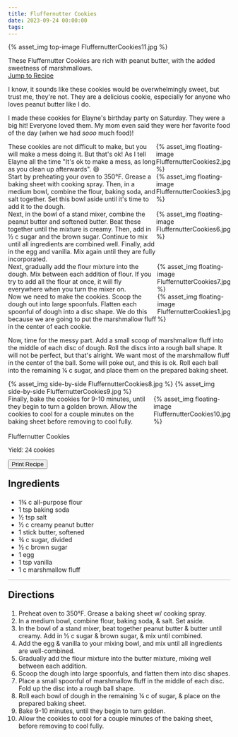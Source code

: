 ```yaml
---
title: Fluffernutter Cookies
date: 2023-09-24 00:00:00
tags:
---
```


{% asset_img top-image FluffernutterCookies11.jpg %}
<div class="post-body">
These Fluffernutter Cookies are rich with peanut butter, with the added sweetness of marshmallows. 

<br>
<!--more-->

<a class="jump-to-recipe-btn" href="#recipejump"> 
    Jump to Recipe
</a>

I know, it sounds like these cookies would be overwhelmingly sweet, but trust me, they're not. They are a delicious cookie, especially for anyone who loves peanut butter like I do. 

I made these cookies for Elayne's birthday party on Saturday. They were a big hit! Everyone loved them. My mom even said they were her favorite food of the day (when we had <i>sooo</i> much food)! 

<div style="display:flex;">
These cookies are not difficult to make, but you will make a mess doing it. But that's ok! As I tell Elayne all the time "It's ok to make a mess, as long as you clean up afterwards". 😄 
<div>
    {% asset_img floating-image FluffernutterCookies2.jpg %}
</div>
</div>

<div style="display:flex;">
Start by preheating your oven to 350°F. Grease a baking sheet with cooking spray. Then, in a medium bowl, combine the flour, baking soda, and salt together. Set this bowl aside until it's time to add it to the dough. 
<div>
    {% asset_img floating-image FluffernutterCookies3.jpg %}
</div>
</div>

<div style="display:flex;">
Next, in the bowl of a stand mixer, combine the peanut butter and softened butter. Beat these together until the mixture is creamy. Then, add in ½ c sugar and the brown sugar. Continue to mix until all ingredients are combined well. Finally, add in the egg and vanilla. Mix again until they are fully incorporated. 
<div>
    {% asset_img floating-image FluffernutterCookies6.jpg %}
</div>
</div>

<div style="display:flex;">
Next, gradually add the flour mixture into the dough. Mix between each addition of flour. If you try to add all the flour at once, it will fly everywhere when you turn the mixer on. 
<div>
    {% asset_img floating-image FluffernutterCookies7.jpg %}
</div>
</div>

<div style="display:flex;">
Now we need to make the cookies. Scoop the dough out into large spoonfuls. Flatten each spoonful of dough into a disc shape. We do this because we are going to put the marshmallow fluff in the center of each cookie. 
<div>
    {% asset_img floating-image FluffernutterCookies1.jpg %}
</div>
</div>

Now, time for the messy part. Add a small scoop of marshmallow fluff into the middle of each disc of dough. Roll the discs into a rough ball shape. It will not be perfect, but that's alright. We want most of the marshmallow fluff in the center of the ball. Some will poke out, and this is ok. Roll each ball into the remaining ¼ c sugar, and place them on the prepared baking sheet.

<div style="display:flex;">
    {% asset_img side-by-side FluffernutterCookies8.jpg %}
    {% asset_img side-by-side FluffernutterCookies9.jpg %}
</div>

<div style="display:flex;">
Finally, bake the cookies for 9-10 minutes, until they begin to turn a golden brown. Allow the cookies to cool for a couple minutes on the baking sheet before removing to cool fully. 
<div>
    {% asset_img floating-image FluffernutterCookies10.jpg %}
</div>
</div>

<br>
</div>

<div id="recipejump"></div>
<div id="recipe">
    <div class="recipe-box">
        <div class="recipe-title-box">
            <div>
                <div class="recipe-title-box-title">
                    <div class="recipe-title-box-header">Fluffernutter Cookies</div>
                </div>
                <p class="recipe-title-box-title" style="font-family: Arial;">Yield: 24 cookies</p>
            </div>
            <!-- {% asset_img recipe-title-box-img FluffernutterCookies11.jpg %} -->
            <button class="print-recipe"
                    type="button"
                    onclick="printDIV('recipe')" >
                Print Recipe
            </button>
        </div>
        <p style="font-size:150%;"><b>Ingredients</b></p>
        <ul class="post-body">
                <li>1¾ c all-purpose flour</li>
                <li>1 tsp baking soda</li>
                <li>½ tsp salt</li>
                <li>½ c creamy peanut butter</li>
                <li>1 stick butter, softened</li>
                <li>¾ c sugar, divided</li>
                <li>½ c brown sugar</li>
                <li>1 egg</li>
                <li>1 tsp vanilla</li>
                <li>1 c marshmallow fluff</li>
        </ul>
        <hr style="height:1px;background-color:rgb(189, 189, 189) ">
        <p style="font-size:150%;"><b>Directions</b></p>
        <ol class="post-body">
            <li>Preheat oven to 350°F. Grease a baking sheet w/ cooking spray.</li>
            <li>In a medium bowl, combine flour, baking soda, & salt. Set aside.</li>
            <li>In the bowl of a stand mixer, beat together peanut butter & butter until creamy. Add in ½ c sugar & brown sugar, & mix until combined.</li>
            <li>Add the egg & vanilla to your mixing bowl, and mix until all ingredients are well-combined.</li>
            <li>Gradually add the flour mixture into the butter mixture, mixing well between each addition.</li>
            <li>Scoop the dough into large spoonfuls, and flatten them into disc shapes.</li>
            <li>Place a small spoonful of marshmallow fluff in the middle of each disc. Fold up the disc into a rough ball shape.</li>
            <li>Roll each bowl of dough in the remaining ¼ c of sugar, & place on the prepared baking sheet.</li>
            <li>Bake 9-10 minutes, until they begin to turn golden.</li>
            <li>Allow the cookies to cool for a couple minutes of the baking sheet, before removing to cool fully.</li>
        </ol> 
    </div>
</div>

<br>
